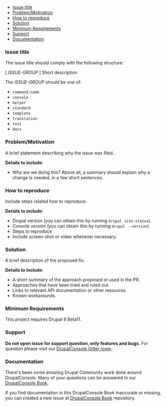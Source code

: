 <!-- START doctoc generated TOC please keep comment here to allow auto update -->
<!-- DON'T EDIT THIS SECTION, INSTEAD RE-RUN doctoc TO UPDATE -->

- [Issue title](#issue-title)
- [Problem/Motivation](#problemmotivation)
- [How to reproduce](#how-to-reproduce)
- [Solution](#solution)
- [Minimum Requirements](#minimum-requirements)
- [Support](#support)
- [Documentation](#documentation)

<!-- END doctoc generated TOC please keep comment here to allow auto update -->

### Issue title

The issue title should comply with the following structure:

[ *ISSUE-GROUP* ] Short description

The *ISSUE-GROUP* should be one of:

* `command:name`
* `console`
* `helper`
* `standard`
* `template`
* `translation`
* `test`
* `docs`

### Problem/Motivation
A brief statement describing why the issue was filed.

**Details to include:**
- Why are we doing this? Above all, a summary should explain why a change is needed, in a few short sentences.

### How to reproduce
Include steps related how to reproduce. 

**Details to include:**
- Drupal version (you can obtain this by running `drupal site:status`).  
- Console version (you can obtain this by running `drupal --version`).
- Steps to reproduce
- Include screen-shot or video whenever necessary.

### Solution
A brief description of the proposed fix.

**Details to include:**
- A short summary of the approach proposed or used in the PR.
- Approaches that have been tried and ruled out.
- Links to relevant API documentation or other resources.
- Known workarounds.

### Minimum Requirements
This project requires Drupal 8 Beta11.

### Support
**Do not open issue for support question, only features and bugs.** For question please visit our [ DrupalConsole Gitter room](https://gitter.im/hechoendrupal/DrupalConsole).

### Documentation
There's been some amazing Drupal Community work done around DrupalConsole. Many of your questions can be answered in our [DrupalConsole Book](https://www.gitbook.com/book/hechoendrupal/drupal-console/details).

If you find documentation in this DrupalConsole Book inaccurate or missing, you can created a new issue at [DrupalConsole Book](https://github.com/hechoendrupal/drupal-console-book) repository.
